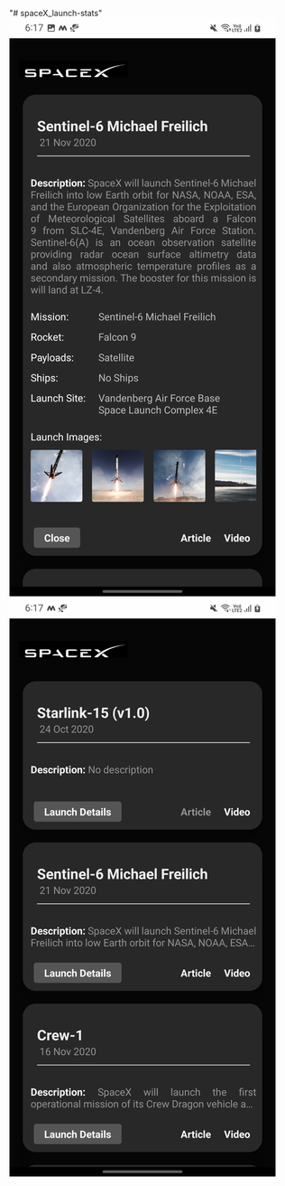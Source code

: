 "# spaceX_launch-stats" 
![Screenshot](/assets/Screenshot_20221228-181730_spacez.png)
![Screenshot](/assets/Screenshot_20221228-181723_spacez.png)